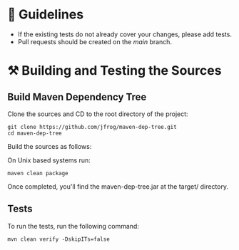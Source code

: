 # 📖 Guidelines

- If the existing tests do not already cover your changes, please add tests.
- Pull requests should be created on the _main_ branch.

# ⚒️ Building and Testing the Sources

## Build Maven Dependency Tree

Clone the sources and CD to the root directory of the project:

```
git clone https://github.com/jfrog/maven-dep-tree.git
cd maven-dep-tree
```

Build the sources as follows:

On Unix based systems run:

```
maven clean package
```

Once completed, you'll find the maven-dep-tree.jar at the target/ directory.

## Tests

To run the tests, run the following command:

```
mvn clean verify -DskipITs=false
```